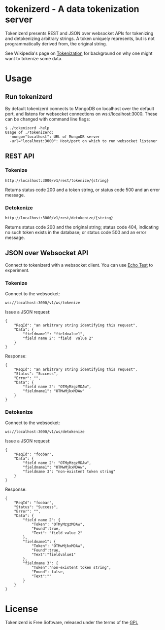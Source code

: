 # tokenizerd - A data tokenization server

Tokenizerd presents REST and JSON over websocket APIs for tokenizing and
detokenizing arbitrary strings.  A token uniquely represents, but is not
programmatically derived from, the original string.

See Wikipedia's page on
[Tokenization](http://en.wikipedia.org/wiki/Tokenization_(data_security)) for
background on why one might want to tokenize some data.


# Usage

## Run tokenizerd

By default tokenizerd connects to MongoDB on localhost over the default port,
and listens for websocket connections on ws://localhost:3000.  These can be
changed with command line flags:

	$ ./tokenizerd -help
	Usage of ./tokenizerd:
	  -mongo="localhost": URL of MongoDB server
	  -url="localhost:3000": Host/port on which to run websocket listener


## REST API

### Tokenize

	http://localhost:3000/v1/rest/tokenize/{string}

Returns status code 200 and a token string, or status code 500 and an error
message.

### Detokenize

	http://localhost:3000/v1/rest/detokenize/{string}

Returns status code 200 and the original string; status code 404, indicating no
such token exists in the database; or status code 500 and an error message.


## JSON over Websocket API

Connect to tokenizerd with a websocket client.  You can use [Echo
Test](http://websocket.org/echo.html) to experiment.

### Tokenize

Connect to the websocket:

	ws://localhost:3000/v1/ws/tokenize

Issue a JSON request:

	{
		"ReqId": "an arbitrary string identifying this request",
		"Data": {
			"fieldname1": "fieldvalue1",
			"field name 2": "field  value 2"
		}
	}

Response:

	{
		"ReqId": "an arbitrary string identifying this request",
		"Status": "Success",
		"Error": "",
		"Data": {
			"field name 2": "OTMyMzgzMDAw",
			"fieldname1": "OTMwMjkxMDAw"
		}
	}

### Detokenize

Connect to the websocket:

	ws://localhost:3000/v1/ws/detokenize

Issue a JSON request:

	{
		"ReqId": "foobar",
		"Data": {
			"field name 2": "OTMyMzgzMDAw",
			"fieldname1": "OTMwMjkxMDAw",
			"fieldname 3": "non-existent token string"
		}
	}

Response:

	{
		"ReqId": "foobar",
		"Status": "Success", 
		"Error": "",
		"Data": {
			"field name 2": {
				"Token": "OTMyMzgzMDAw",
				"Found":true,
				"Text": "field value 2"
			},
			"fieldname1": {
				"Token": "OTMwMjkxMDAw",
				"Found":true,
				"Text":"fieldvalue1"
			},
			"fieldname 3": {
				"Token":"non-existent token string",
				"Found": false,
				"Text":""
			}
		}
	}


# License

Tokenizerd is Free Software, released under the terms of the
[GPL](http://www.gnu.org/copyleft/gpl.html)
